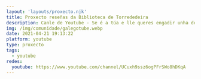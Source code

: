 ```yaml
---
layout: 'layouts/proxecto.njk'
title: Proxecto reseñas da Biblioteca de Torrededeira
description: Canle de Youtube - Se é a túa e lle queres engadir unha descripción e etiquetas, ponte en contacto con nós.
img: /img/comunidade/galegotube.webp
date: 2021-04-21 19:13:22
platform: youtube
type: proxecto
tags:
  - youtube
redes:
  youtube: https://www.youtube.com/channel/UCuxh9ssz6ogPFrSWo8hDKqA
---
```



